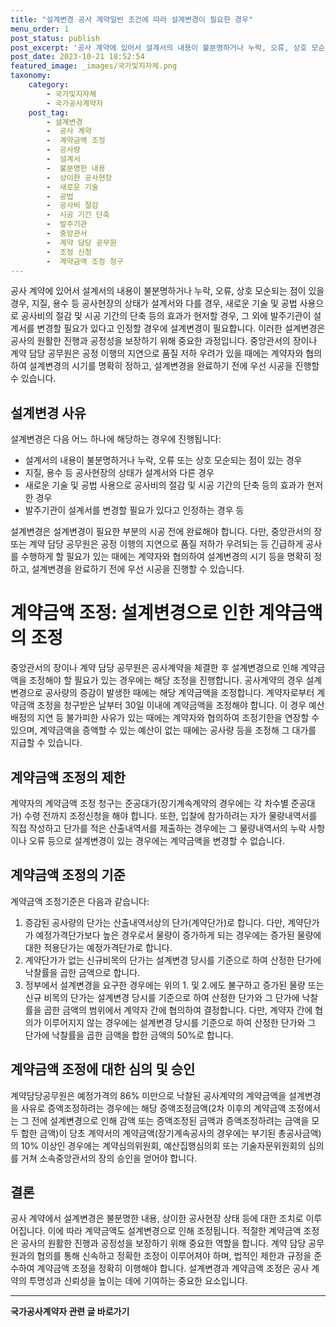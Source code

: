 ```yaml
---
title: "설계변경 공사 계약일반 조건에 따라 설계변경이 필요한 경우"
menu_order: 1
post_status: publish
post_excerpt: '공사 계약에 있어서 설계서의 내용이 불분명하거나 누락, 오류, 상호 모순되는 점이 있을 경우, 지질, 용수 등 공사현장의 상태가 설계서와 다를 경우, 새로운 기술 및 공법 사용으로 공사비의 절감 및 시공 기간의 단축 등의 효과가 현저할 경우, 그 외에 발주기관이 설계서를 변경할 필요가 있다고 인정할 경우에 설계변경이 필요합니다. 이러한 설계변경은 공사의 원활한 진행과 공정성을 보장하기 위해 중요한 과정입니다. 중앙관서의 장이나 계약 담당 공무원은 공정 이행의 지연으로 품질 저하 우려가 있을 때에는 계약자와 협의하여 설계변경의 시기를 명확히 정하고, 설계변경을 완료하기 전에 우선 시공을 진행할 수 있습니다.'
post_date: 2023-10-21 18:52:54
featured_image: _images/국가및지자체.png
taxonomy:
    category:
        - 국가및지자체
        - 국가공사계약자
    post_tag:
        - 설계변경
        -  공사 계약
        -  계약금액 조정
        -  공사량
        -  설계서
        -  불분명한 내용
        -  상이한 공사현장
        -  새로운 기술
        -  공법
        -  공사비 절감
        -  시공 기간 단축
        -  발주기관
        -  중앙관서
        -  계약 담당 공무원
        -  조정 신청
        -  계약금액 조정 청구
---
```



공사 계약에 있어서 설계서의 내용이 불분명하거나 누락, 오류, 상호 모순되는 점이 있을 경우, 지질, 용수 등 공사현장의 상태가 설계서와 다를 경우, 새로운 기술 및 공법 사용으로 공사비의 절감 및 시공 기간의 단축 등의 효과가 현저할 경우, 그 외에 발주기관이 설계서를 변경할 필요가 있다고 인정할 경우에 설계변경이 필요합니다. 이러한 설계변경은 공사의 원활한 진행과 공정성을 보장하기 위해 중요한 과정입니다. 중앙관서의 장이나 계약 담당 공무원은 공정 이행의 지연으로 품질 저하 우려가 있을 때에는 계약자와 협의하여 설계변경의 시기를 명확히 정하고, 설계변경을 완료하기 전에 우선 시공을 진행할 수 있습니다.

## 설계변경 사유
설계변경은 다음 어느 하나에 해당하는 경우에 진행됩니다:
- 설계서의 내용이 불분명하거나 누락, 오류 또는 상호 모순되는 점이 있는 경우
- 지질, 용수 등 공사현장의 상태가 설계서와 다른 경우
- 새로운 기술 및 공법 사용으로 공사비의 절감 및 시공 기간의 단축 등의 효과가 현저한 경우
- 발주기관이 설계서를 변경할 필요가 있다고 인정하는 경우 등

설계변경은 설계변경이 필요한 부분의 시공 전에 완료해야 합니다. 다만, 중앙관서의 장 또는 계약 담당 공무원은 공정 이행의 지연으로 품질 저하가 우려되는 등 긴급하게 공사를 수행하게 할 필요가 있는 때에는 계약자와 협의하여 설계변경의 시기 등을 명확히 정하고, 설계변경을 완료하기 전에 우선 시공을 진행할 수 있습니다.

# 계약금액 조정: 설계변경으로 인한 계약금액의 조정

중앙관서의 장이나 계약 담당 공무원은 공사계약을 체결한 후 설계변경으로 인해 계약금액을 조정해야 할 필요가 있는 경우에는 해당 조정을 진행합니다. 공사계약의 경우 설계변경으로 공사량의 증감이 발생한 때에는 해당 계약금액을 조정합니다. 계약자로부터 계약금액 조정을 청구받은 날부터 30일 이내에 계약금액을 조정해야 합니다. 이 경우 예산배정의 지연 등 불가피한 사유가 있는 때에는 계약자와 협의하여 조정기한을 연장할 수 있으며, 계약금액을 증액할 수 있는 예산이 없는 때에는 공사량 등을 조정해 그 대가를 지급할 수 있습니다.

## 계약금액 조정의 제한
계약자의 계약금액 조정 청구는 준공대가(장기계속계약의 경우에는 각 차수별 준공대가) 수령 전까지 조정신청을 해야 합니다. 또한, 입찰에 참가하려는 자가 물량내역서를 직접 작성하고 단가를 적은 산출내역서를 제출하는 경우에는 그 물량내역서의 누락 사항이나 오류 등으로 설계변경이 있는 경우에는 계약금액을 변경할 수 없습니다.

## 계약금액 조정의 기준
계약금액 조정기준은 다음과 같습니다:
1. 증감된 공사량의 단가는 산출내역서상의 단가(계약단가)로 합니다. 다만, 계약단가가 예정가격단가보다 높은 경우로서 물량이 증가하게 되는 경우에는 증가된 물량에 대한 적용단가는 예정가격단가로 합니다.
2. 계약단가가 없는 신규비목의 단가는 설계변경 당시를 기준으로 하여 산정한 단가에 낙찰률을 곱한 금액으로 합니다.
3. 정부에서 설계변경을 요구한 경우에는 위의 1. 및 2.에도 불구하고 증가된 물량 또는 신규 비목의 단가는 설계변경 당시를 기준으로 하여 산정한 단가와 그 단가에 낙찰률을 곱한 금액의 범위에서 계약자 간에 협의하여 결정합니다. 다만, 계약자 간에 협의가 이루어지지 않는 경우에는 설계변경 당시를 기준으로 하여 산정한 단가와 그 단가에 낙찰률을 곱한 금액을 합한 금액의 50%로 합니다.

## 계약금액 조정에 대한 심의 및 승인
계약담당공무원은 예정가격의 86% 미만으로 낙찰된 공사계약의 계약금액을 설계변경을 사유로 증액조정하려는 경우에는 해당 증액조정금액(2차 이후의 계약금액 조정에서는 그 전에 설계변경으로 인해 감액 또는 증액조정된 금액과 증액조정하려는 금액을 모두 합한 금액)이 당초 계약서의 계약금액(장기계속공사의 경우에는 부기된 총공사금액)의 10% 이상인 경우에는 계약심의위원회, 예산집행심의회 또는 기술자문위원회의 심의를 거쳐 소속중앙관서의 장의 승인을 얻어야 합니다.

## 결론

공사 계약에서 설계변경은 불분명한 내용, 상이한 공사현장 상태 등에 대한 조치로 이루어집니다. 이에 따라 계약금액도 설계변경으로 인해 조정됩니다. 적절한 계약금액 조정은 공사의 원활한 진행과 공정성을 보장하기 위해 중요한 역할을 합니다. 계약 담당 공무원과의 협의를 통해 신속하고 정확한 조정이 이루어져야 하며, 법적인 제한과 규정을 준수하여 계약금액 조정을 정확히 이행해야 합니다. 설계변경과 계약금액 조정은 공사 계약의 투명성과 신뢰성을 높이는 데에 기여하는 중요한 요소입니다.
<!-- wp:separator -->
<hr class="wp-block-separator has-alpha-channel-opacity"/>
<!-- /wp:separator -->

<!-- wp:group {"backgroundColor":"base","layout":{"type":"constrained"}} -->
<div class="wp-block-group has-base-background-color has-background"><!-- wp:paragraph {"align":"center","fontSize":"medium"} -->
<p class="has-text-align-center has-large-font-size"><strong>국가공사계약자 관련 글 바로가기</strong></p>
<!-- /wp:paragraph -->


<!-- wp:latest-posts {"categories":[{"id":6878,"count":19,"description":"","link":"https://uknowlaw.com/category/%ea%b5%ad%ea%b0%80%ea%b3%b5%ec%82%ac%ea%b3%84%ec%95%bd%ec%9e%90/","name":"국가공사계약자","slug":"국가공사계약자","taxonomy":"category","parent":0,"meta":[],"_links":{"self":[{"href":"https://uknowlaw.com/wp-json/wp/v2/categories/6878"}],"collection":[{"href":"https://uknowlaw.com/wp-json/wp/v2/categories"}],"about":[{"href":"https://uknowlaw.com/wp-json/wp/v2/taxonomies/category"}],"wp:post_type":[{"href":"https://uknowlaw.com/wp-json/wp/v2/posts?categories=6878"}],"curies":[{"name":"wp","href":"https://api.w.org/{rel}","templated":true}]}}],"postsToShow":100,"excerptLength":28,"postLayout":"grid","columns":2,"featuredImageAlign":"left","featuredImageSizeSlug":"large","fontSize":18px} /--></div>
<!-- /wp:group -->